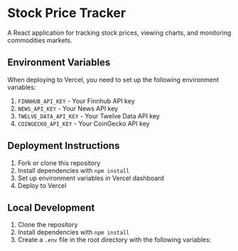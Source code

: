 # Stock Price Tracker

A React application for tracking stock prices, viewing charts, and monitoring commodities markets.

## Environment Variables

When deploying to Vercel, you need to set up the following environment variables:

1. `FINNHUB_API_KEY` - Your Finnhub API key
2. `NEWS_API_KEY` - Your News API key
3. `TWELVE_DATA_API_KEY` - Your Twelve Data API key
4. `COINGECKO_API_KEY` - Your CoinGecko API key

## Deployment Instructions

1. Fork or clone this repository
2. Install dependencies with `npm install`
3. Set up environment variables in Vercel dashboard
4. Deploy to Vercel

## Local Development

1. Clone the repository
2. Install dependencies with `npm install`
3. Create a `.env` file in the root directory with the following variables:

